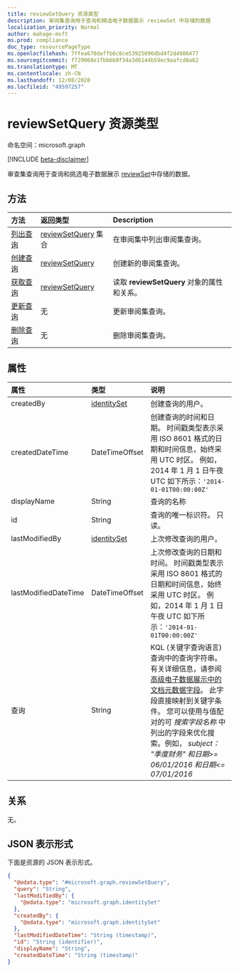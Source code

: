 ```yaml
---
title: reviewSetQuery 资源类型
description: 审阅集查询用于查询和精选电子数据展示 reviewSet 中存储的数据
localization_priority: Normal
author: mahage-msft
ms.prod: compliance
doc_type: resourcePageType
ms.openlocfilehash: 7ffea670daffb6c8ce53925096dbd4f2d4986477
ms.sourcegitcommit: f729068e1fbb6b0f34a3d6144b59ec9aafcd8a62
ms.translationtype: MT
ms.contentlocale: zh-CN
ms.lasthandoff: 12/08/2020
ms.locfileid: "49597257"
---
```

# <a name="reviewsetquery-resource-type"></a>reviewSetQuery 资源类型

命名空间：microsoft.graph

[!INCLUDE [beta-disclaimer](../../includes/beta-disclaimer.md)]

审查集查询用于查询和挑选电子数据展示 [reviewSet](reviewset.md)中存储的数据。

## <a name="methods"></a>方法

| 方法       | 返回类型 | Description |
|:-------------|:------------|:------------|
| [列出查询](../api/reviewsetquery-list.md) | [reviewSetQuery](reviewsetquery.md) 集合 | 在审阅集中列出审阅集查询。 |
| [创建查询](../api/reviewsetquery-post.md) | [reviewSetQuery](reviewsetquery.md) | 创建新的审阅集查询。 |
| [获取查询](../api/reviewsetquery-get.md) | [reviewSetQuery](reviewsetquery.md) | 读取 **reviewSetQuery** 对象的属性和关系。 |
| [更新查询](../api/reviewsetquery-update.md) | 无 | 更新审阅集查询。 |
| [删除查询](../api/reviewsetquery-delete.md) | 无 | 删除审阅集查询。 |

## <a name="properties"></a>属性

| 属性     | 类型        | 说明 |
|:-------------|:------------|:------------|
| createdBy | [identitySet](/graph/api/resources/identityset) | 创建查询的用户。 |
| createdDateTime |DateTimeOffset| 创建查询的时间和日期。 时间戳类型表示采用 ISO 8601 格式的日期和时间信息，始终采用 UTC 时区。 例如，2014 年 1 月 1 日午夜 UTC 如下所示：`'2014-01-01T00:00:00Z'`|
| displayName | String | 查询的名称|
| id |String| 查询的唯一标识符。 只读。|
| lastModifiedBy | [identitySet](/graph/api/resources/identityset) | 上次修改查询的用户。 |
| lastModifiedDateTime |DateTimeOffset | 上次修改查询的日期和时间。 时间戳类型表示采用 ISO 8601 格式的日期和时间信息，始终采用 UTC 时区。 例如，2014 年 1 月 1 日午夜 UTC 如下所示：`'2014-01-01T00:00:00Z'`|
| 查询 | String | KQL (关键字查询语言) 查询中的查询字符串。 有关详细信息，请参阅 [高级电子数据展示中的文档元数据字段](https://docs.microsoft.com/microsoft-365/compliance/document-metadata-fields-in-advanced-ediscovery)。  此字段直接映射到关键字条件。  您可以使用与值配对的可 *搜索字段名称* 中列出的字段来优化搜索。例如， *subject： "季度财务" 和日期>= 06/01/2016 和日期<= 07/01/2016* |

## <a name="relationships"></a>关系

无。

## <a name="json-representation"></a>JSON 表示形式

下面是资源的 JSON 表示形式。

<!-- {
  "blockType": "resource",
  "optionalProperties": [

  ],
  "@odata.type": "microsoft.graph.reviewSetQuery",
  "baseType": "",
  "keyProperty": "id"
}-->

```json
{
  "@odata.type": "#microsoft.graph.reviewSetQuery",
  "query": "String",
  "lastModifiedBy": {
    "@odata.type": "microsoft.graph.identitySet"
  },
  "createdBy": {
    "@odata.type": "microsoft.graph.identitySet"
  },
  "lastModifiedDateTime": "String (timestamp)",
  "id": "String (identifier)",
  "displayName": "String",
  "createdDateTime": "String (timestamp)"
}
```

<!-- uuid: 16cd6b66-4b1a-43a1-adaf-3a886856ed98
2019-02-04 14:57:30 UTC -->
<!-- {
  "type": "#page.annotation",
  "description": "reviewSetQuery resource",
  "keywords": "",
  "section": "documentation",
  "tocPath": ""
}-->
